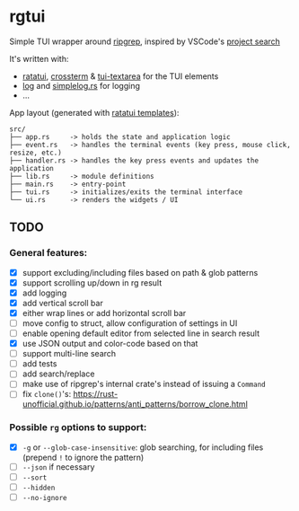 # rgtui

Simple TUI wrapper around [ripgrep](https://github.com/BurntSushi/ripgrep), inspired by VSCode's [project search](https://code.visualstudio.com/docs/editor/codebasics#_advanced-search-options)

It's written with:

- [ratatui](https://github.com/ratatui-org/ratatui), [crossterm](https://github.com/crossterm-rs/crossterm) & [tui-textarea](https://github.com/rhysd/tui-textarea) for the TUI elements
- [log](https://github.com/rust-lang/log) and [simplelog.rs](https://github.com/Drakulix/simplelog.rs) for logging
- ...

App layout (generated with [ratatui templates](https://github.com/ratatui-org/templates)):

```text
src/
├── app.rs     -> holds the state and application logic
├── event.rs   -> handles the terminal events (key press, mouse click, resize, etc.)
├── handler.rs -> handles the key press events and updates the application
├── lib.rs     -> module definitions
├── main.rs    -> entry-point
├── tui.rs     -> initializes/exits the terminal interface
└── ui.rs      -> renders the widgets / UI
```

## TODO

### General features:

- [x] support excluding/including files based on path & glob patterns
- [x] support scrolling up/down in rg result
- [x] add logging
- [x] add vertical scroll bar
- [x] either wrap lines or add horizontal scroll bar
- [ ] move config to struct, allow configuration of settings in UI
- [ ] enable opening default editor from selected line in search result
- [x] use JSON output and color-code based on that
- [ ] support multi-line search
- [ ] add tests
- [ ] add search/replace
- [ ] make use of ripgrep's internal crate's instead of issuing a `Command`
- [ ] fix `clone()`'s: https://rust-unofficial.github.io/patterns/anti_patterns/borrow_clone.html

### Possible `rg` options to support:

- [x] `-g` or `--glob-case-insensitive`: glob searching, for including files (prepend `!` to ignore the pattern)
- [ ] `--json` if necessary
- [ ] `--sort`
- [ ] `--hidden`
- [ ] `--no-ignore`

